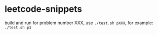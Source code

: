 # leetcode-snippets

build and run for problem number XXX,
use `./test.sh pXXX`, for example: `./test.sh p1`
